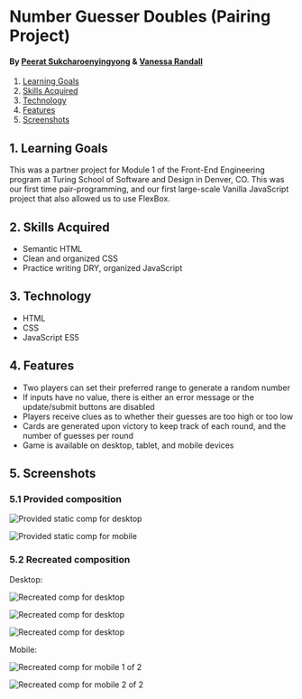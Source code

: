 # Number Guesser Doubles (Pairing Project)
#### By [Peerat Sukcharoenyingyong](https://github.com/peeratmac) & [Vanessa Randall](https://github.com/vrandall66)

1. <a href="#1-learning-goals">Learning Goals</a>
2. <a href="#2-skills-acquired">Skills Acquired</a>
3. <a href="#3-technology">Technology</a>
4. <a href="#4-features">Features</a>
5. <a href="#5-screenshots">Screenshots</a>

## 1. Learning Goals

This was a partner project for Module 1 of the Front-End Engineering program at Turing School of Software and Design in Denver, CO. This was our first time pair-programming, and our first large-scale Vanilla JavaScript project that also allowed us to use FlexBox.

## 2. Skills Acquired

  - Semantic HTML
  - Clean and organized CSS
  - Practice writing DRY, organized JavaScript

## 3. Technology

  - HTML
  - CSS
  - JavaScript ES5

## 4. Features

  - Two players can set their preferred range to generate a random number
  - If inputs have no value, there is either an error message or the update/submit buttons are disabled
  - Players receive clues as to whether their guesses are too high or too low
  - Cards are generated upon victory to keep track of each round, and the number of guesses per round
  - Game is available on desktop, tablet, and mobile devices

## 5. Screenshots

### 5.1 Provided composition

![Provided static comp for desktop](screenshots/NG-Comp-Desktop.jpg "Provided static comp for desktop")

![Provided static comp for mobile](screenshots/NG-Mobile-Comp.jpg "Provided static comp for mobile")

### 5.2 Recreated composition

Desktop:

![Recreated comp for desktop](screenshots/Errors.png "Recreated comp for desktop 1 of 3")

![Recreated comp for desktop](screenshots/Disabled-Buttons.png "Recreated comp for desktop 2 of 3")

![Recreated comp for desktop](screenshots/Cards.png "Recreated comp for desktop 3 of 3")

Mobile:

![Recreated comp for mobile 1 of 2](screenshots/Mobile.png "Recreated comp for mobile 1 of 2")

![Recreated comp for mobile 2 of 2](screenshots/Errors-Mobile.png "Recreated comp for mobile 2 of 2")
